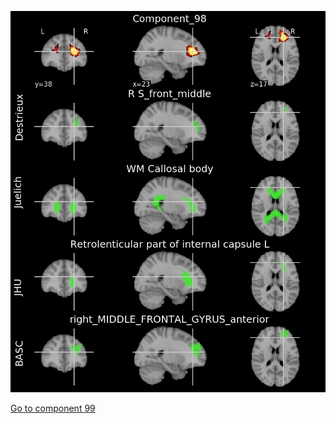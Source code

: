 ![98](preliminary/98.jpg "Component 98")

[Go to component 99](https://parietal-inria.github.io/MODL_atlas/256/99 "Component 99")
